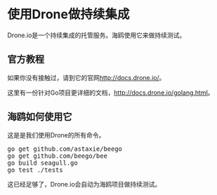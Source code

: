 
# 使用Drone做持续集成

Drone.io是一个持续集成的托管服务。海鸥使用它来做持续测试。

## 官方教程

如果你没有接触过，请到它的官网<http://docs.drone.io/>。

这里有一份针对Go项目更详细的文档，<http://docs.drone.io/golang.html>。

## 海鸥如何使用它

这是是我们使用Drone的所有命令。

<pre>
go get github.com/astaxie/beego
go get github.com/beego/bee
go build seagull.go
go test ./tests
</pre>

这已经足够了，Drone.io会自动为海鸥项目做持续测试。
